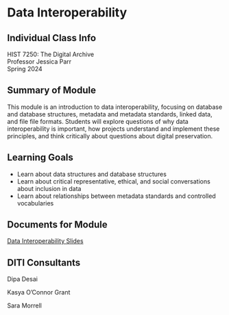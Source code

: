 <h1>Data Interoperability</h1>

<h2>Individual Class Info</h2>

HIST 7250: The Digital Archive <br>
Professor Jessica Parr<br>
Spring 2024<br>


<h2>Summary of Module</h2>

This module is an introduction to data interoperability, focusing on database and database structures, metadata and metadata standards, linked data, and file file formats. Students will explore questions of why data interoperability is important, how projects understand and implement these principles, and think critically about questions about digital preservation.

<h2>Learning Goals</h2>

+ Learn about data structures and database structures
+ Learn about critical representative, ethical, and social conversations about inclusion in data
+ Learn about relationships between metadata standards and controlled vocabularies


<h2>Documents for Module</h2>

[Data Interoperability Slides](https://github.com/NULabNortheastern/digitalassignmentshowcase/blob/master/digital-archiving/sp24-parr-hist7250-data-interoperability/Parr_HIST7250_Data_Interoperability_Slides.pdf)

<h2>DITI Consultants</h2>

Dipa Desai

Kasya O’Connor Grant

Sara Morrell




